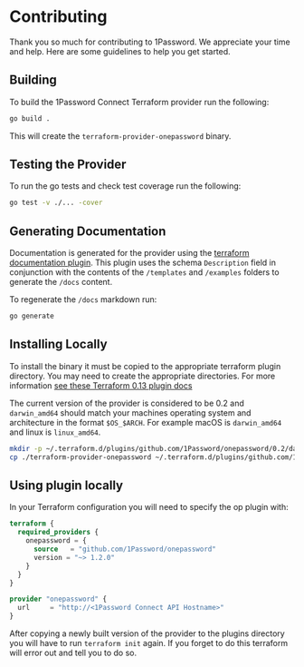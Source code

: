 # Contributing

Thank you so much for contributing to 1Password. We appreciate your time and help. Here are some guidelines to help you get started.

## Building

To build the 1Password Connect Terraform provider run the following:

```sh
go build .
```

This will create the `terraform-provider-onepassword` binary.

## Testing the Provider

To run the go tests and check test coverage run the following:

```sh
go test -v ./... -cover
```

## Generating Documentation

Documentation is generated for the provider using the [terraform documentation plugin](https://github.com/hashicorp/terraform-plugin-docs). This plugin uses the schema `Description` field in conjunction with the contents of the `/templates` and `/examples` folders to generate the `/docs` content.

To regenerate the `/docs` markdown run:

```sh
go generate
```

## Installing Locally

To install the binary it must be copied to the appropriate terraform plugin directory. You may need to create the appropriate directories. For more information [see these Terraform 0.13 plugin docs](https://www.hashicorp.com/blog/automatic-installation-of-third-party-providers-with-terraform-0-13)

The current version of the provider is considered to be 0.2 and `darwin_amd64` should match your machines operating system and architecture in the format `$OS_$ARCH`. For example macOS is `darwin_amd64` and linux is `linux_amd64`.

```sh
mkdir -p ~/.terraform.d/plugins/github.com/1Password/onepassword/0.2/darwin_amd64/
cp ./terraform-provider-onepassword ~/.terraform.d/plugins/github.com/1Password/onepassword/0.2/darwin_amd64/terraform-provider-onepassword
```

## Using plugin locally

In your Terraform configuration you will need to specify the op plugin with:

```tf
terraform {
  required_providers {
    onepassword = {
      source   = "github.com/1Password/onepassword"
      version = "~> 1.2.0"
    }
  }
}

provider "onepassword" {
  url     = "http://<1Password Connect API Hostname>"
}
```

After copying a newly built version of the provider to the plugins directory you will have to run `terraform init` again. If you forget to do this terraform will error out and tell you to do so.
